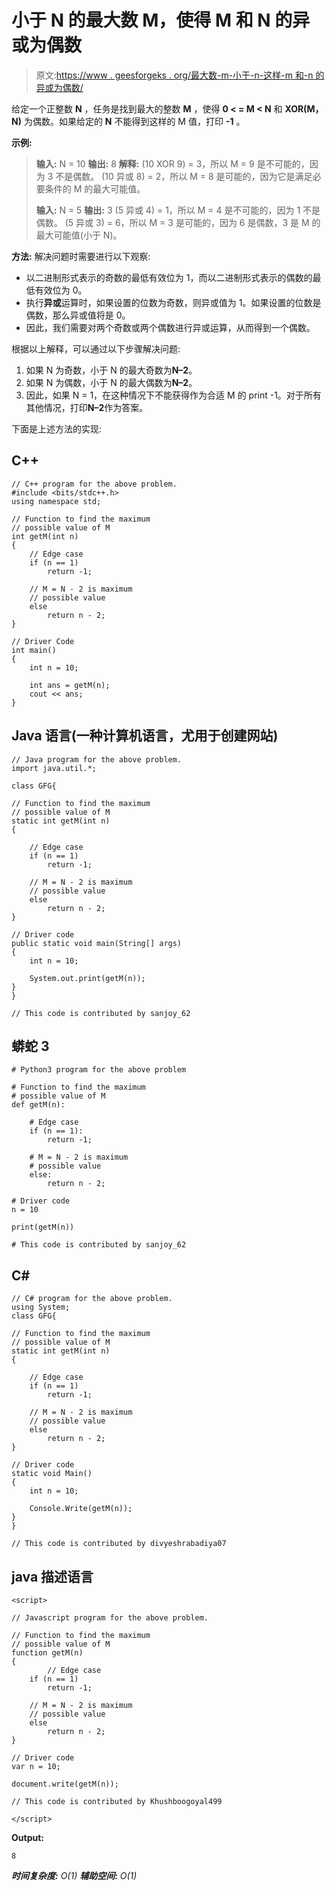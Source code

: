 # 小于 N 的最大数 M，使得 M 和 N 的异或为偶数

> 原文:[https://www . geesforgeks . org/最大数-m-小于-n-这样-m 和-n 的异或为偶数/](https://www.geeksforgeeks.org/largest-number-m-less-than-n-such-that-xor-of-m-and-n-is-even/)

给定一个正整数 **N** ，任务是找到最大的整数 **M** ，使得 **0 < = M < N** 和 **XOR(M，N)** 为偶数。如果给定的 **N** 不能得到这样的 M 值，打印 **-1** 。

**示例:**

> **输入:** N = 10
> **输出:** 8
> **解释:**
> (10 XOR 9) = 3，所以 M = 9 是不可能的，因为 3 不是偶数。
> (10 异或 8) = 2，所以 M = 8 是可能的，因为它是满足必要条件的 M 的最大可能值。
> 
> **输入:** N = 5
> **输出:** 3
> (5 异或 4) = 1，所以 M = 4 是不可能的，因为 1 不是偶数。
> (5 异或 3) = 6，所以 M = 3 是可能的，因为 6 是偶数，3 是 M 的最大可能值(小于 N)。

**方法:**
解决问题时需要进行以下观察:

*   以二进制形式表示的奇数的最低有效位为 1，而以二进制形式表示的偶数的最低有效位为 0。
*   执行**异或**运算时，如果设置的位数为奇数，则异或值为 1。如果设置的位数是偶数，那么异或值将是 0。
*   因此，我们需要对两个奇数或两个偶数进行异或运算，从而得到一个偶数。

根据以上解释，可以通过以下步骤解决问题:

1.  如果 N 为奇数，小于 N 的最大奇数为**N–2**。
2.  如果 N 为偶数，小于 N 的最大偶数为**N–2**。
3.  因此，如果 N = 1，在这种情况下不能获得作为合适 M 的 print -1。对于所有其他情况，打印**N–2**作为答案。

下面是上述方法的实现:

## C++

```
// C++ program for the above problem.
#include <bits/stdc++.h>
using namespace std;

// Function to find the maximum
// possible value of M
int getM(int n)
{
    // Edge case
    if (n == 1)
        return -1;

    // M = N - 2 is maximum
    // possible value
    else
        return n - 2;
}

// Driver Code
int main()
{
    int n = 10;

    int ans = getM(n);
    cout << ans;
}
```

## Java 语言(一种计算机语言，尤用于创建网站)

```
// Java program for the above problem.
import java.util.*;

class GFG{

// Function to find the maximum
// possible value of M
static int getM(int n)
{

    // Edge case
    if (n == 1)
        return -1;

    // M = N - 2 is maximum
    // possible value
    else
        return n - 2;
}

// Driver code
public static void main(String[] args)
{
    int n = 10;

    System.out.print(getM(n));
}
}

// This code is contributed by sanjoy_62
```

## 蟒蛇 3

```
# Python3 program for the above problem

# Function to find the maximum
# possible value of M
def getM(n):

    # Edge case
    if (n == 1):
        return -1;

    # M = N - 2 is maximum
    # possible value
    else:
        return n - 2;                

# Driver code
n = 10

print(getM(n))

# This code is contributed by sanjoy_62
```

## C#

```
// C# program for the above problem.
using System;
class GFG{

// Function to find the maximum
// possible value of M
static int getM(int n)
{

    // Edge case
    if (n == 1)
        return -1;

    // M = N - 2 is maximum
    // possible value
    else
        return n - 2;
}

// Driver code
static void Main()
{
    int n = 10;

    Console.Write(getM(n));
}
}

// This code is contributed by divyeshrabadiya07
```

## java 描述语言

```
<script>

// Javascript program for the above problem.

// Function to find the maximum
// possible value of M
function getM(n)
{
        // Edge case
    if (n == 1)
        return -1;

    // M = N - 2 is maximum
    // possible value
    else
        return n - 2;
}

// Driver code
var n = 10;

document.write(getM(n));

// This code is contributed by Khushboogoyal499

</script>
```

**Output:** 

```
8
```

***时间复杂度:** O(1)*
***辅助空间:** O(1)*